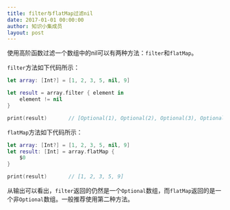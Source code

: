 ```yaml
---
title: filter与flatMap过滤nil
date: 2017-01-01 00:00:00
author: 知识小集成员
layout: post
---
```



使用高阶函数过滤一个数组中的nil可以有两种方法：`filter`和`flatMap`。

`filter`方法如下代码所示：

```swift
let array: [Int?] = [1, 2, 3, 5, nil, 9]

let result = array.filter { element in
    element != nil
}

print(result)		// [Optional(1), Optional(2), Optional(3), Optional(5), Optional(9)]
```

`flatMap`方法如下代码所示：

```swift
let array: [Int?] = [1, 2, 3, 5, nil, 9]
let result: [Int] = array.flatMap {
    $0
}

print(result)		// [1, 2, 3, 5, 9]
```

从输出可以看出，`filter`返回的仍然是一个`Optional`数组，而`flatMap`返回的是一个非`Optional`数组。一般推荐使用第二种方法。
